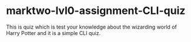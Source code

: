 # marktwo-lvl0-assignment-CLI-quiz
 This is quiz which is test your knowledge about the wizarding world of Harry Potter and it is a simple CLI quiz.
